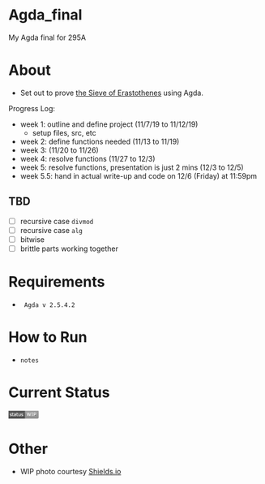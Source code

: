 # Agda_final
My Agda final for 295A

# About
- Set out to prove [the Sieve of Erastothenes](https://en.wikipedia.org/wiki/Sieve_of_Eratosthenes) using Agda.

Progress Log:
- week 1: outline and define project (11/7/19 to 11/12/19)
  - setup files, src, etc
- week 2: define functions needed (11/13 to 11/19)
- week 3: (11/20 to 11/26)
- week 4: resolve functions (11/27 to 12/3)
- week 5: resolve functions, presentation is just 2 mins (12/3 to 12/5)
- week 5.5: hand in actual write-up and code on 12/6 (Friday) at 11:59pm

## TBD
- [ ] recursive case ```divmod```
- [ ] recursive case ```alg```
- [ ] bitwise 
- [ ] brittle parts working together

# Requirements
- ``` Agda v 2.5.4.2```

# How to Run
- ```notes```

# Current Status
<img src="WIP.png" width="60">

# Other
- WIP photo courtesy [Shields.io](https://github.com/badges/shields) 




